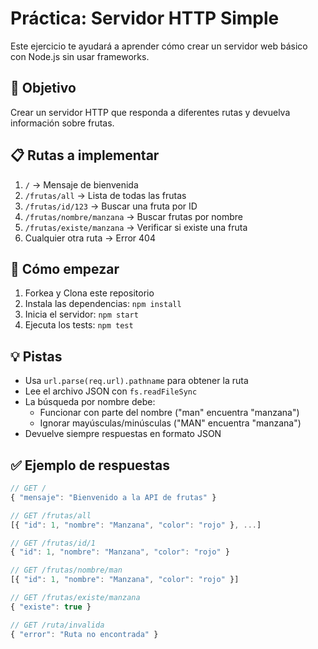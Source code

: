 # Práctica: Servidor HTTP Simple

Este ejercicio te ayudará a aprender cómo crear un servidor web básico con Node.js sin usar frameworks.

## 🎯 Objetivo

Crear un servidor HTTP que responda a diferentes rutas y devuelva información sobre frutas.

## 📋 Rutas a implementar

1. `/` → Mensaje de bienvenida
2. `/frutas/all` → Lista de todas las frutas
3. `/frutas/id/123` → Buscar una fruta por ID
4. `/frutas/nombre/manzana` → Buscar frutas por nombre
5. `/frutas/existe/manzana` → Verificar si existe una fruta
6. Cualquier otra ruta → Error 404

## 🚀 Cómo empezar

1. Forkea y Clona este repositorio
2. Instala las dependencias: `npm install`
3. Inicia el servidor: `npm start`
4. Ejecuta los tests: `npm test`

## 💡 Pistas

- Usa `url.parse(req.url).pathname` para obtener la ruta
- Lee el archivo JSON con `fs.readFileSync`
- La búsqueda por nombre debe:
  - Funcionar con parte del nombre ("man" encuentra "manzana")
  - Ignorar mayúsculas/minúsculas ("MAN" encuentra "manzana")
- Devuelve siempre respuestas en formato JSON

## ✅ Ejemplo de respuestas

```javascript
// GET /
{ "mensaje": "Bienvenido a la API de frutas" }

// GET /frutas/all
[{ "id": 1, "nombre": "Manzana", "color": "rojo" }, ...]

// GET /frutas/id/1
{ "id": 1, "nombre": "Manzana", "color": "rojo" }

// GET /frutas/nombre/man
[{ "id": 1, "nombre": "Manzana", "color": "rojo" }]

// GET /frutas/existe/manzana
{ "existe": true }

// GET /ruta/invalida
{ "error": "Ruta no encontrada" }
```